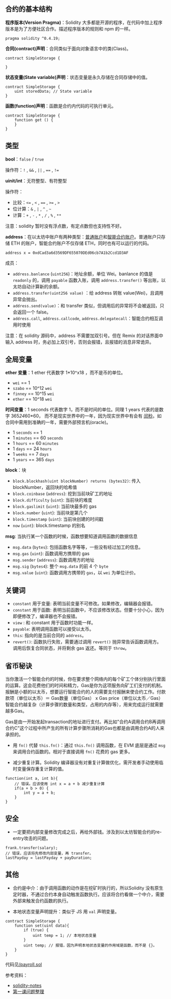 ## 合约的基本结构

**程序版本(Version Pragma)**：Solidity 大多都是开源的程序，在代码中加上程序版本是为了方便社区合作。描述程序版本的规则和 npm 的一样。

```
pragma solidity ^0.4.19;
```


**合同(contract)声明**：合同类似于面向对象语言中的类(Class)。

```
contract SimpleStorage {

}
```


**状态变量(State variable)声明**：状态变量是永久存储在合同存储中的值。

```
contract SimpleStorage {
    uint storedData; // State variable
}
```


**函数(function)声明**：函数是合约内代码的可执行单元。


```
contract SimpleStorage {
    function get () {
    }
}
```



## 类型

**bool**：`false` / `true`



操作符：`!` , `&&` , `||` , `==` , `!=`

**uinit/int**：无符整型、有符整型


操作符： 
- 比较：`<=` , `<` , `==` , `>=` , `>`
- 位计算：`&` , `|` , `^` , `~`
- 计算：`+` , `-` , `*` , `/` , `%` , `**`

注意：solidity 暂时没有浮点数，有定点数但也支持性不好。

**address**：在以太坊中账户有两种类型：[普通账户](https://etherscan.io/address/0x2d7c76202834a11a99576acf2ca95a7e66928ba0)和[智能合约账户](https://etherscan.io/address/0xcbe1060ee68bc0fed3c00f13d6f110b7eb6434f6)。普通账户只存储 ETH 的账户，智能合约账户不仅存储 ETH，同时也有可以运行的代码。


```
address x = 0xdCad3a6d3569DF655070DEd06cb7A1b2Ccd1D3AF
```

成员：
- `address.banlance` (`uint256`)：地址余额，单位 Wei。banlance 的值是 `readonly` 的，调用 `payable` 函数入账，调用 `address.transfer()` 等出账，以太坊自动计算新的余额。
- `address.transfer(uint256 value)` ：给 address 转账 value(Wei)，且调用异常会抛出。
- `address.send(value)`：和 transfer 类似，但调用后的异常将不会被返回，只会返回一个 false。
- `address.call`, `address.callcode`, `address.delegatecall`：智能合约相互调用时使用

注意：在 solidity 源码中，address 不需要加双引号。但在 Remix 的对话界面中输入 address 时，务必加上双引号，否则会报错，且报错的消息非常诡异。


## 全局变量

**ether 变量**：1 ether 代表数字 1*10^x18 ，而不是币的单位。

- `wei` == 1
- `szabo` == 10^12 `wei`
- `finney` == 10^15 `wei`
- `ether` == 10^18 `wei`

**时间变量**：1 seconds 代表数字 1，而不是时间的单位。同理 1 years 代表的是数字 365*24*60*60， 而不是现实世界中的一年，因为现实世界中有会有 [闰秒](https://en.wikipedia.org/wiki/Leap_second)。如合同中需用到准确的一年，需要外部预言机(oracle)。

- 1 `seconds` == 1
- 1 `minutes` == 60 `seconds`
- 1 `hours` == 60 `minutes`
- 1 `days` == 24 `hours`
- 1 `weeks` == 7 `days`
- 1 `years` == 365 `days`

**block**：块
- `block.blockhash(uint blockNumber) returns (bytes32)`: 传入 blockNumber，返回块的哈希值
- `block.coinbase` (`address`): 挖到当前块矿工的地址
- `block.difficulty` (`uint`): 当前块的难度
- `block.gaslimit` (`uint`): 当前块最多的 gas
- `block.number` (`uint`): 当前块是第几个
- `block.timestamp` (`uint`): 当前块创建的时间戳
- `now` (`uint`): block.timestamp 的别名


**msg**: 当执行某一个函数的时候，函数想要知道调用函数的数据信息
- `msg.data` (`bytes`): 包括函数名字等等，一些没有经过加工的信息。
- `msg.gas` (`uint`): 函数调用方携带的 gas
- `msg.sender` (`address`): 函数调用方的地址
- `msg.sig` (`bytes4`):  整个 `msg.data` 的前 4 个 `byte`
- `msg.value` (`uint`):  函数调用方携带的 `gas`，以 `wei` 为单位计价。

## 关键词
- `constant` 用于变量: 表明当前变量不可修改。如果修改，编辑器会报错。
- `constant` 用于函数: 表明当前函数中，不应该修改状态。但要十分小心，因为即便修改了，编译器也不会报错。
- `view` : 和 constant 用于函数时功能一样。
- `payable`: 表明调用函数可以接受以太币。
- `this`: 指向的是当前合同的 `address`。
- `revert()`: 函数执行失败，需要通过调用 `revert()` 抛异常告诉函数调用方。调用后恢复合同状态，并将剩余 gas 返还。等同于 `throw`。


## 省币秘诀


当你激活一个智能合约的时候，你在要求整个网络内的每个矿工个体分别执行里面的运算。这会花费他们的时间和精力，Gas是你为这项服务向矿工们支付的机制。 报酬是小额的以太币，想要运行智能合约的人的需要支付报酬来使合约工作。付款款项（单位以太币）＝ Gas数量（单位Gas） x Gas price（单位以太币／Gas） 智能合约越复杂（计算步骤的数量和类型，占用的内存等），用来完成运行就需要越多Gas。

Gas是由一开始发起transaction的地址进行支付。再比如"合约A调用合约B再调用合约C"这个过程中所产生的所有计算步骤所消耗的Gas也都是由调用合约A的人来承担的。



- 用 `fn()` 代替 `this.fn()`：通过 `this.fn()` 调用函数，在 EVM 底层是通过 `msg`来调用合约函数的。相对于直接调用 `fn()` 花费的 gas 更多。

- 减少重复计算。Solidity 编译器没有对重复计算做优化，需开发者手动使用临时变量保存重复计算的值。

```
function(int a, int b){
    // 错误。应该使用 int x = a + b 减少重复计算
    if(a + b > 0) {
        int y = a + b; 
    }
}
```


## 安全

- 一定要把内部变量修改完成之后，再给外部钱。涉及到以太坊智能合约的re-entry攻击的问题。

```
frank.transfer(salary);
// 错误，应该将先修改内部变量，再 transfer。
lastPayday = lastPayday + payDuration;
```


## 其他

- 合约是中介：由于调用函数的动作是在挖矿时执行的，所以Solidity 没有原生定时器，不通过合约本身自动触发函数执行。应该将合约看做一个中介，需要外部来触发合约函数的执行。

- 本地状态变量声明提升：类似于 JS 用 `val` 声明变量。

```
contract SimpleStorage {
    function set(uint data){
        if (true) {
            uint temp = 1; // 本地状态变量
        }
        uint temp; // 报错，因为声明本地状态变量的作用域是函数，而不是 {}。
    }
}
```

代码见[/payroll.sol](https://github.com/Guigulive/Team-B/blob/master/Lesson-1/orgin/payroll.sol)


参考资料：

- [solidity-notes](https://github.com/jiangleo/solidity-notes)
- [第一课问题整理](https://github.com/Guigulive/Wiki/blob/master/FAQ/%E6%99%BA%E8%83%BD%E5%90%88%E7%BA%A6%E5%BC%80%E5%8F%91FAQ-1.md)




